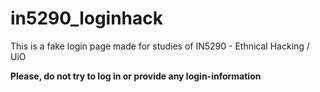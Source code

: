 # in5290_loginhack

This is a fake login page made for studies of IN5290 - Ethnical Hacking / UiO

**Please, do not try to log in or provide any login-information**
